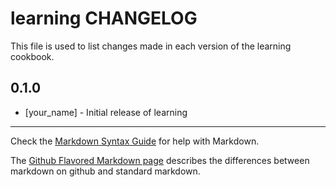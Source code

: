 # learning CHANGELOG

This file is used to list changes made in each version of the learning cookbook.

## 0.1.0
- [your_name] - Initial release of learning

- - -
Check the [Markdown Syntax Guide](http://daringfireball.net/projects/markdown/syntax) for help with Markdown.

The [Github Flavored Markdown page](http://github.github.com/github-flavored-markdown/) describes the differences between markdown on github and standard markdown.
